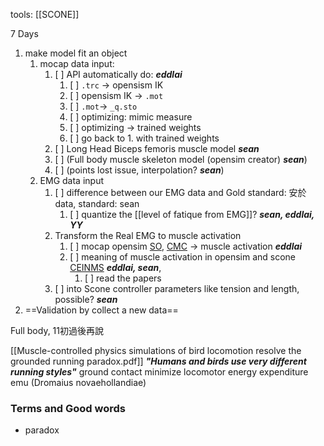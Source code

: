 tools: [[SCONE]]

7 Days 
1. make model fit an object
	1. mocap data input: 
		1. [ ] API automatically do: ***eddlai***
			1. [ ] `.trc` -> opensism IK 
			2. [ ] opensism IK -> `.mot`
			3. [ ] `.mot`-> `_q.sto`
			4. [ ] optimizing: mimic measure
			5. [ ] optimizing -> trained weights
			6. [ ] go back to 1. with trained weights
		2. [ ] Long Head Biceps femoris muscle model ***sean***
		3. [ ] (Full body muscle skeleton model (opensim creator) ***sean***)
		4. [ ] (points lost issue, interpolation? ***sean***)
	2. EMG data input
		1. [ ] difference between our EMG data and Gold standard: 安於data, standard: sean
			1. [ ] quantize the [[level of fatique from EMG]]? ***sean, eddlai, YY***
		2. Transform the Real EMG to muscle activation
			1. [ ] mocap opensim [SO](https://opensimconfluence.atlassian.net/wiki/spaces/OpenSim/pages/53085189/Working+with+Static+Optimization), [CMC](https://opensimconfluence.atlassian.net/wiki/spaces/OpenSim/pages/53088683/Example+-+Computed+Muscle+Control ) -> muscle activation ***eddlai***
			3. [ ] meaning of muscle activation in opensim and scone [CEINMS](https://pubmed.ncbi.nlm.nih.gov/26522621/) ***eddlai, sean***, 
				1. [ ] read the papers
		3. [ ] into Scone controller parameters like tension and length, possible? ***sean***
2. ==Validation by collect a new data==

Full body, 11初過後再說

[[Muscle-controlled physics simulations of bird locomotion resolve the grounded running paradox.pdf]]
***"Humans and birds use very different running styles"***
ground contact
minimize locomotor energy expenditure
emu (Dromaius novaehollandiae)
### Terms and Good words
- paradox